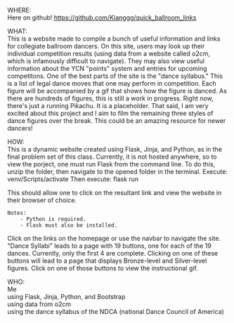 WHERE:</br>
Here on github!
    https://github.com/Kianggg/quick_ballroom_links

WHAT:</br>
This is a website made to compile a bunch of useful information and links for collegiate ballroom dancers.
On this site, users may look up their individual competition results (using data from a website called o2cm, which is infamously difficult to navigate).
They may also view useful information about the YCN "points" system and entries for upcoming competitons.
One of the best parts of the site is the "dance syllabus."
This is a list of legal dance moves that one may perform in competition.
Each figure will be accompanied by a gif that shows how the figure is danced.
As there are hundreds of figures, this is still a work in progress.
Right now, there's just a running Pikachu. It is a placeholder.
That said, I am very excited about this project and I aim to film the remaining three styles of dance figures over the break.
This could be an amazing resource for newer dancers!

HOW:</br>
This is a dynamic website created using Flask, Jinja, and Python, as in the final problem set of this class.
Currently, it is not hosted anywhere, so to view the porject, one must run Flask from the command line.
To do this, unzip the folder, then navigate to the opened folder in the terminal.
Execute:
venv/Scripts/activate
Then execute:
flask run

This should allow one to click on the resultant link and view the website in their browser of choice.

    Notes:
        - Python is required.
        - Flask must also be installed.

Click on the links on the homepage or use the navbar to navigate the site.
"Dance Syllabi" leads to a page with 19 buttons, one for each of the 19 dances.
Currently, only the first 4 are complete.
Clicking on one of these buttons will lead to a page that displays Bronze-level and Silver-level figures.
Click on one of those buttons to view the instructional gif.

WHO:</br>
Me</br>
using Flask, Jinja, Python, and Bootstrap</br>
using data from o2cm</br>
using the dance syllabus of the NDCA (national Dance Council of America)